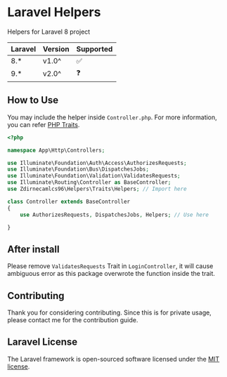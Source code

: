 # Laravel Helpers

Helpers for Laravel 8 project

| Laravel | Version | Supported |
| - | - | - |
| 8.*  | v1.0^ | :white_check_mark: |
| 9.*  | v2.0^ | :question: |

## How to Use

You may include the helper inside `Controller.php`. For more information, you can refer [PHP Traits](https://www.php.net/manual/en/language.oop5.traits.php).

```php
<?php

namespace App\Http\Controllers;

use Illuminate\Foundation\Auth\Access\AuthorizesRequests;
use Illuminate\Foundation\Bus\DispatchesJobs;
use Illuminate\Foundation\Validation\ValidatesRequests;
use Illuminate\Routing\Controller as BaseController;
use Zdirnecamlcs96\Helpers\Traits\Helpers; // Import here

class Controller extends BaseController
{
    use AuthorizesRequests, DispatchesJobs, Helpers; // Use here

}

```

## After install

Please remove `ValidatesRequests` Trait in `LoginController`, it will cause ambiguous error as this package overwrote the function inside the trait.

## Contributing

Thank you for considering contributing. Since this is for private usage, please contact me for the contribution guide.

## Laravel License

The Laravel framework is open-sourced software licensed under the [MIT license](https://opensource.org/licenses/MIT).
